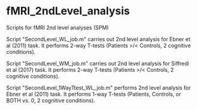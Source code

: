 #  fMRI_2ndLevel_analysis
Scripts for fMRI 2nd level analyses (SPM)

Script "SecondLevel_WL_job.m" carries out 2nd level analysis for Ebner et al (2011) task. 
It performs 2-way T-tests (Patients >/< Controls, 2 cognitive conditions).

Script "SecondLevel_WM_job.m" carries out 2nd level analysis for Siffredi et al (2017) task. 
It performs 2-way T-tests (Patients >/< Controls, 2 cognitive conditions).

Script "SecondLevel_1WayTtest_WL_job.m" performs 2nd level analysis for Ebner et al (2011) task.
It performs 1-way T-tests (Patients, Controls, or BOTH vs. 0, 2 cognitive conditions).

